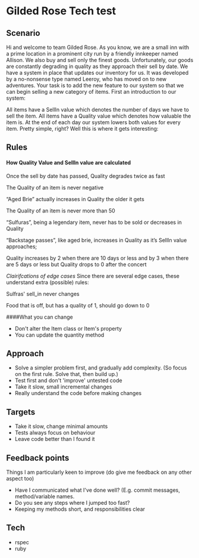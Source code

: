 # Gilded Rose Tech test

## Scenario
Hi and welcome to team Gilded Rose. As you know, we are a small inn with a prime location in a prominent city run by a friendly innkeeper named Allison. We also buy and sell only the finest goods. Unfortunately, our goods are constantly degrading in quality as they approach their sell by date. We have a system in place that updates our inventory for us. It was developed by a no-nonsense type named Leeroy, who has moved on to new adventures. Your task is to add the new feature to our system so that we can begin selling a new category of items. First an introduction to our system:

All items have a SellIn value which denotes the number of days we have to sell the item. All items have a Quality value which denotes how valuable the item is. At the end of each day our system lowers both values for every item. Pretty simple, right? Well this is where it gets interesting:


## Rules
#### How Quality Value and Sellln value are calculated
Once the sell by date has passed, Quality degrades twice as fast

The Quality of an item is never negative

“Aged Brie” actually increases in Quality the older it gets

The Quality of an item is never more than 50

“Sulfuras”, being a legendary item, never has to be sold or decreases in Quality

“Backstage passes”, like aged brie, increases in Quality as it’s SellIn value approaches;

Quality increases by 2 when there are 10 days or less and by 3 when there are 5 days or less but Quality drops to 0 after the concert

*Clairifcations of edge cases*
Since there are several edge cases, these understand extra (possible) rules:

Sulfras' sell_in never changes

Food that is off, but has a quality of 1, should go down to 0



####What you can change
 - Don't alter the Item class or Item's property
 - You can update the quantity method

## Approach
  - Solve a simpler problem first, and gradually add complexity. (So focus on the first rule. Solve that, then build up.)
  - Test first and don't 'improve' untested code
  - Take it slow, small incremental changes
  - Really understand the code before making changes

## Targets
  - Take it slow, change minimal amounts
  - Tests always focus on behaviour
  - Leave code better than I found it

## Feedback points
Things I am particularly keen to improve (do give me feedback on any other aspect too)
  - Have I communicated what I've done well? (E.g. commit messages, method/variable names.
  - Do you see any steps where I jumped too fast?
  - Keeping my methods short, and responsibilities clear

## Tech
  - rspec
  - ruby
